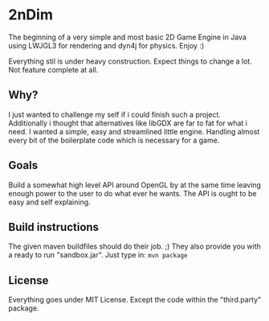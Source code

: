# 2nDim

The beginning of a very simple and most basic 2D Game Engine in Java using LWJGL3 for rendering and dyn4j for physics. Enjoy :)

Everything stil is under heavy construction. Expect things to change a lot. Not feature complete at all.

## Why?

I just wanted to challenge my self if i could finish such a project. Additionally i thought that alternatives like libGDX are far to
fat for what i need. I wanted a simple, easy and streamlined little engine. Handling almost every bit of the boilerplate code
which is necessary for a game.

## Goals

Build a somewhat high level API around OpenGL by at the same time leaving enough power to the user to do what ever he wants.
The API is ought to be easy and self explaining.

## Build instructions

The given maven buildfiles should do their job. ;) They also provide you with a ready to run "sandbox.jar".
Just type in:
```mvn package```

## License

Everything goes under MIT License. Except the code within the "third.party" package.
